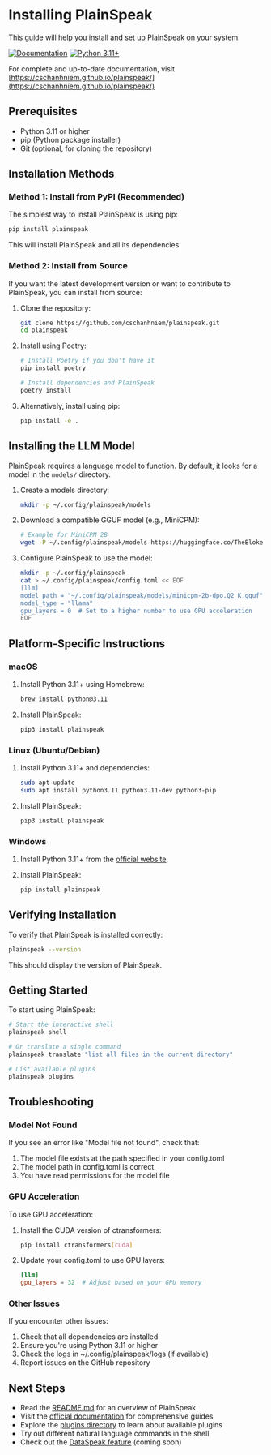 # Installing PlainSpeak

This guide will help you install and set up PlainSpeak on your system.

[![Documentation](https://img.shields.io/badge/docs-online-blue.svg)](https://cschanhniem.github.io/plainspeak/)
[![Python 3.11+](https://img.shields.io/badge/python-3.11+-blue.svg)](https://www.python.org/downloads/)

For complete and up-to-date documentation, visit [https://cschanhniem.github.io/plainspeak/](https://cschanhniem.github.io/plainspeak/)

## Prerequisites

- Python 3.11 or higher
- pip (Python package installer)
- Git (optional, for cloning the repository)

## Installation Methods

### Method 1: Install from PyPI (Recommended)

The simplest way to install PlainSpeak is using pip:

```bash
pip install plainspeak
```

This will install PlainSpeak and all its dependencies.

### Method 2: Install from Source

If you want the latest development version or want to contribute to PlainSpeak, you can install from source:

1. Clone the repository:
   ```bash
   git clone https://github.com/cschanhniem/plainspeak.git
   cd plainspeak
   ```

2. Install using Poetry:
   ```bash
   # Install Poetry if you don't have it
   pip install poetry

   # Install dependencies and PlainSpeak
   poetry install
   ```

3. Alternatively, install using pip:
   ```bash
   pip install -e .
   ```

## Installing the LLM Model

PlainSpeak requires a language model to function. By default, it looks for a model in the `models/` directory.

1. Create a models directory:
   ```bash
   mkdir -p ~/.config/plainspeak/models
   ```

2. Download a compatible GGUF model (e.g., MiniCPM):
   ```bash
   # Example for MiniCPM 2B
   wget -P ~/.config/plainspeak/models https://huggingface.co/TheBloke/MiniCPM-2B-dpo-GGUF/resolve/main/minicpm-2b-dpo.Q2_K.gguf
   ```

3. Configure PlainSpeak to use the model:
   ```bash
   mkdir -p ~/.config/plainspeak
   cat > ~/.config/plainspeak/config.toml << EOF
   [llm]
   model_path = "~/.config/plainspeak/models/minicpm-2b-dpo.Q2_K.gguf"
   model_type = "llama"
   gpu_layers = 0  # Set to a higher number to use GPU acceleration
   EOF
   ```

## Platform-Specific Instructions

### macOS

1. Install Python 3.11+ using Homebrew:
   ```bash
   brew install python@3.11
   ```

2. Install PlainSpeak:
   ```bash
   pip3 install plainspeak
   ```

### Linux (Ubuntu/Debian)

1. Install Python 3.11+ and dependencies:
   ```bash
   sudo apt update
   sudo apt install python3.11 python3.11-dev python3-pip
   ```

2. Install PlainSpeak:
   ```bash
   pip3 install plainspeak
   ```

### Windows

1. Install Python 3.11+ from the [official website](https://www.python.org/downloads/).

2. Install PlainSpeak:
   ```bash
   pip install plainspeak
   ```

## Verifying Installation

To verify that PlainSpeak is installed correctly:

```bash
plainspeak --version
```

This should display the version of PlainSpeak.

## Getting Started

To start using PlainSpeak:

```bash
# Start the interactive shell
plainspeak shell

# Or translate a single command
plainspeak translate "list all files in the current directory"

# List available plugins
plainspeak plugins
```

## Troubleshooting

### Model Not Found

If you see an error like "Model file not found", check that:

1. The model file exists at the path specified in your config.toml
2. The model path in config.toml is correct
3. You have read permissions for the model file

### GPU Acceleration

To use GPU acceleration:

1. Install the CUDA version of ctransformers:
   ```bash
   pip install ctransformers[cuda]
   ```

2. Update your config.toml to use GPU layers:
   ```toml
   [llm]
   gpu_layers = 32  # Adjust based on your GPU memory
   ```

### Other Issues

If you encounter other issues:

1. Check that all dependencies are installed
2. Ensure you're using Python 3.11 or higher
3. Check the logs in ~/.config/plainspeak/logs (if available)
4. Report issues on the GitHub repository

## Next Steps

- Read the [README.md](README.md) for an overview of PlainSpeak
- Visit the [official documentation](https://cschanhniem.github.io/plainspeak/) for comprehensive guides
- Explore the [plugins directory](plainspeak/plugins) to learn about available plugins
- Try out different natural language commands in the shell
- Check out the [DataSpeak feature](https://cschanhniem.github.io/plainspeak/user/guides/dataspeak.html) (coming soon)
